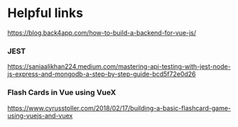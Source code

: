 # Helpful links

https://blog.back4app.com/how-to-build-a-backend-for-vue-js/


### JEST
https://saniaalikhan224.medium.com/mastering-api-testing-with-jest-node-js-express-and-mongodb-a-step-by-step-guide-bcd5f72e0d26


### Flash Cards in Vue using VueX
https://www.cyrusstoller.com/2018/02/17/building-a-basic-flashcard-game-using-vuejs-and-vuex
